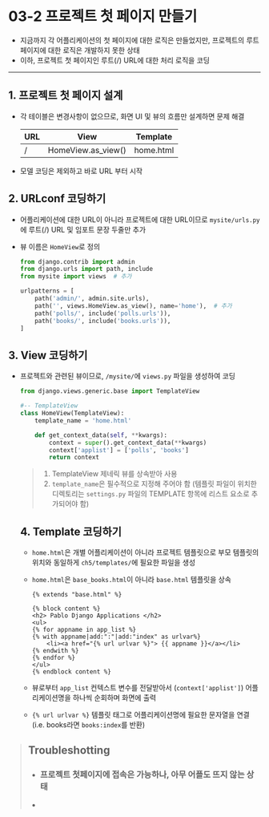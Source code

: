 # 03-2 프로젝트 첫 페이지 만들기

- 지금까지 각 어플리케이션의 첫 페이지에 대한 로직은 만들었지만, 프로젝트의 루트 페이지에 대한 로직은 개발하지 못한 상태
- 이하, 프로젝트 첫 페이지인 루트(/) URL에 대한 처리 로직을 코딩

___

## 1. 프로젝트 첫 페이지 설계

- 각 테이블은 변경사항이 없으므로, 화면 UI 및 뷰의 흐름만 설계하면 문제 해결

  | URL  | View               | Template  |
  | ---- | ------------------ | --------- |
  | /    | HomeView.as_view() | home.html |

- 모델 코딩은 제외하고 바로 URL 부터 시작



## 2. URLconf 코딩하기

- 어플리케이션에 대한 URL이 아니라 프로젝트에 대한 URL이므로 `mysite/urls.py`에 루트(/) URL 및 임포트 문장 두줄만 추가

- 뷰 이름은 `HomeView`로 정의

  ``` python
  from django.contrib import admin
  from django.urls import path, include
  from mysite import views	# 추가
  
  urlpatterns = [
      path('admin/', admin.site.urls),
      path('', views.HomeView.as_view(), name='home'),	# 추가
      path('polls/', include('polls.urls')),
      path('books/', include('books.urls')),
  ]
  ```



## 3. View 코딩하기

- 프로젝트와 관련된 뷰이므로, `/mysite/`에 `views.py` 파일을 생성하여 코딩

  ```python
  from django.views.generic.base import TemplateView
  
  #-- TemplateView
  class HomeView(TemplateView):
      template_name = 'home.html'
  
      def get_context_data(self, **kwargs):
          context = super().get_context_data(**kwargs)
          context['applist'] = ['polls', 'books']
          return context
  ```

  > 1. TemplateView 제네릭 뷰를 상속받아 사용
  > 2. `template_name`은 필수적으로 지정해 주어야 함 (템플릿 파일이 위치한 디렉토리는 `settings.py` 파일의 TEMPLATE 항목에 리스트 요소로 추가되어야 함)

  

  ## 4. Template 코딩하기

  - `home.html`은 개별 어플리케이션이 아니라 프로젝트 템플릿으로 부모 템플릿의 위치와 동일하게 `ch5/templates/`에 필요한 파일을 생성

  - `home.html`은 `base_books.html`이 아니라 `base.html` 템플릿을 상속

    ```django
    {% extends "base.html" %}
    
    {% block content %}
    <h2> Pablo Django Applications </h2>
    <ul>
    {% for appname in app_list %}
    {% with appname|add:":"|add:"index" as urlvar%}
        <li><a href="{% url urlvar %}"> {{ appname }}</a></li>
    {% endwith %}
    {% endfor %}
    </ul>
    {% endblock content %}
    ```

  - 뷰로부터 `app_list` 컨텍스트 변수를 전달받아서 (`context['applist']`) 어플리케이션명을 하나씩 순회하며 화면에 출력

  - `{% url urlvar %}` 템플릿 태그로 어플리케이션명에 필요한 문자열을 연결 (i.e. books라면 `books:index`를 반환)

> ## Troubleshotting
>
> - ### 프로젝트 첫페이지에 접속은 가능하나, 아무 어플도 뜨지 않는 상태
>
> - 